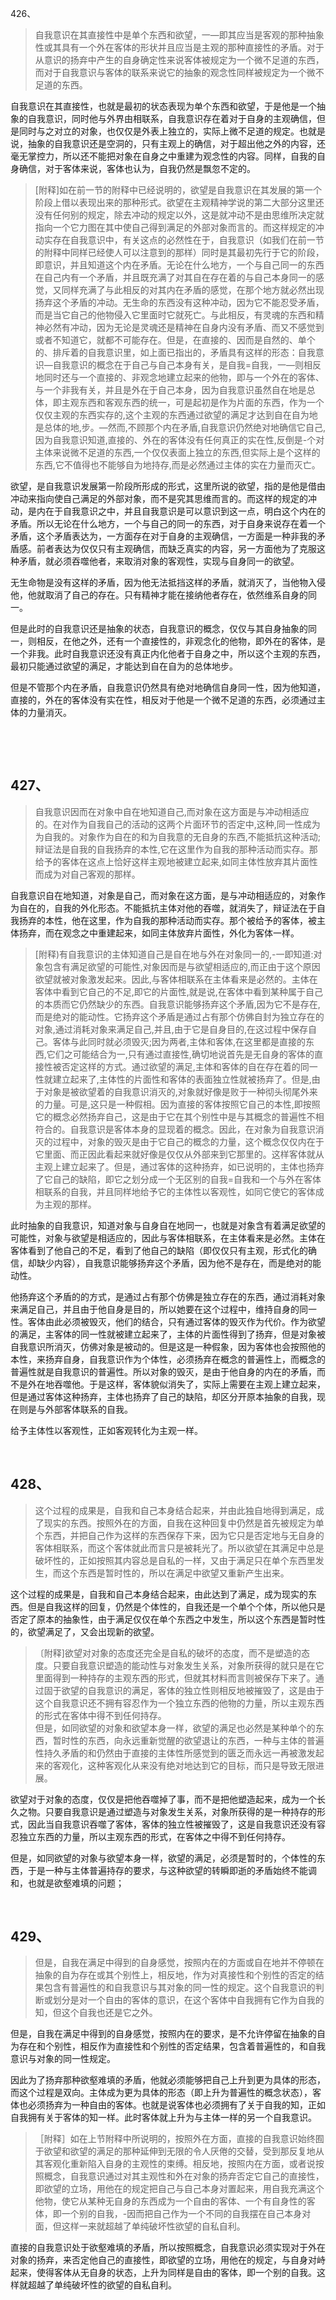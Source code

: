 <p data-pid="vO35KXcO">426、</p><blockquote data-pid="rl5uQqKR">自我意识在其直接性中是单个东西和欲望，一—即其应当是客观的那种抽象性或其具有一个外在客体的形状并且应当是主观的那种直接性的矛盾。对于从意识的扬弃中产生的自身确定性来说客体被规定为一个微不足道的东西，而对于自我意识与客体的联系来说它的抽象的观念性同样被规定为一个微不足道的东西。</blockquote><p data-pid="xPjwiKf1">自我意识在其直接性，也就是最初的状态表现为单个东西和欲望，于是他是一个抽象的自我意识，同时他与外界由相联系，自我意识存在着对于自身的主观确信，但是同时与之对立的对象，也仅仅是外表上独立的，实际上微不足道的规定。也就是说，抽象的自我意识还是空洞的，只有主观上的确信，对于超出他之外的内容，还毫无掌控力，所以还不能把对象在自身之中重建为观念性的内容。同样，自我的自身确信，对于客体来说，客体也认为，自我仍然是飘忽不定的。</p><blockquote data-pid="rHN1diBG">[附释]如在前一节的附释中已经说明的，欲望是自我意识在其发展的第一个阶段上借以表现出来的那种形式。欲望在主观精神学说的第二大部分这里还没有任何别的规定，除去冲动的规定以外，这是就冲动不是由思维所决定就指向一个它力图在其中使自己得到满足的外部对象而言的。而这样规定的冲动实存在自我意识中，有关这点的必然性在于，自我意识（如我们在前一节的附释中同样已经使人可以注意到的那样）同时是其最初先行于它的阶段，即意识，并且知道这个内在矛盾。无论在什么地方，一个与自己同一的东西在自己内有一个矛盾，并且既充满了对其自在存在着的与自己本身同一的感觉，又同样充满了与此相反的对其内在矛盾的感觉，在那个地方就必然出现扬弃这个矛盾的冲动。无生命的东西没有这种冲动，因为它不能忍受矛盾，而是当它自己的他物侵入它里面时它就死亡。与此相反，有灵魂的东西和精神必然有冲动，因为无论是灵魂还是精神在自身内没有矛盾、而又不感觉到或者不知道它，就都不可能存在。但是，在直接的、因而是自然的、单个的、排斥着的自我意识里，如上面已指出的，矛盾具有这样的形态：自我意识—自我意识的概念在于自己与自己本身有关，是自我=自我，一—则相反地同时还与一个直接的、非观念地建立起来的他物，即与一个外在的客体、与一个非我有关，并且是外在于自己本身，因为自我意识虽然自在地是总体，即主观东西和客观东西的统一，可是起初是作为片面的东西，作为一个仅仅主观的东西实存的,这个主观的东西通过欲望的满足才达到自在自为地是总体的地,步。—然而,不顾那个内在矛盾,自我意识仍然绝对地确信它自己,因为自我意识知道,直接的、外在的客体没有任何真正的实在性,反倒是-个对主体来说微不足道的东西,一个仅仅表面上独立的东西,但实际上是个这样的东西,它不值得也不能够自为地持存,而是必然通过主体的实在力量而灭亡。</blockquote><p data-pid="kxRcyK0M">欲望，是自我意识发展第一阶段所形成的形式，这里所说的欲望，指的是他是借由冲动来指向使自己满足的外部对象，而不是究其思维而言的。而这样的规定的冲动，是内在于自我意识之中，并且自我意识是可以意识到这一点，明白这个内在的矛盾。所以无论在什么地方，一个与自己的同一的东西，对于自身来说存在着一个矛盾，这个矛盾表达为，一方面存在对于自身的主观确信，一方面是一种非我的矛盾感。前者表达为仅仅只有主观确信，而缺乏真实的内容，另一方面他为了克服这种矛盾，就必须吞噬他者，来取消对象的客观性，实现与自身同一的欲望。</p><p data-pid="HZrJdYVD">无生命物是没有这样的矛盾，因为他无法抵挡这样的矛盾，就消灭了，当他物入侵他，他就取消了自己的存在。只有精神才能在接纳他者存在，依然维系自身的同一。</p><p data-pid="OsV0_bDh">但是此时的自我意识还是抽象的状态，自我意识的概念，仅仅与其自身抽象的同一，则相反，在他之外，还有一个直接性的，非观念化的他物，即外在的客体，是一个非我。此时自我意识还没有真正内化他者于自身之中，所以这个主观的东西，最初只能通过欲望的满足，才能达到自在自为的总体地步。</p><p data-pid="nBv4MIJy">但是不管那个内在矛盾，自我意识仍然具有绝对地确信自身同一性，因为他知道，直接的，外在的客体没有实在性，相反对于他是一个微不足道的东西，必须通过主体的力量消灭。</p><p><br></p><p><br></p><h2>427、</h2><blockquote data-pid="lXbN0mI-">自我意识因而在对象中自在地知道自己,而对象在这方面是与冲动相适应的。在对作为自我自己的活动的这两个片面环节的否定中,这种,同一性成为为自我的。对象作为自在的和为自我意的无自身的东西,不能抵抗这种活动;辩证法是自我的自我扬弃的本性,它在这里作为自我的那种活动而实存。那给予的客体在这点上恰好这样主观地被建立起来,如同主体性放弃其片面性而成为对自己客观的那样。</blockquote><p data-pid="ist58Xn0">自我意识自在地知道，对象是自己，而对象在这方面，是与冲动相适应的，对象作为自在的，自我的外化形态。不能抵抗主体对他的吞噬，就消失了，辩证法在于自我扬弃的本性，他在这里，作为自我的那种活动而实存。那个被给予的客体，被主体扬弃，而在观念之中重建起来，如同主体放弃片面性，外化为客体一样。</p><blockquote data-pid="F0D3TiB2">[附释)有自我意识的主体知道自己是自在地与外在对象同一的,-一即知道:对象包含有满足欲望的可能性,对象因而是与欲望相适应的,而正由于这个原因欲望就被对象激发起来。因此,与客体相联系在主体看来是必然的。主体在客体中看到它自己的不足,即它的片面性,就是说,在客体中看到某种属于自己的本质而它仍然缺少的东西。自我意识能够扬弃这个矛盾,因为它不是存在,而是绝对的能动性。它扬弃这个矛盾是通过占有那个仿佛自封为独立存在的对象,通过消耗对象来满足自己,并且,由于它是自身目的,在这过程中保存自己。客体与此同时就必须毁灭;因为两者,主体和客体,在这里都是直接的东西,它们之可能结合为一,只有通过直接性,确切地说首先是无自身的客体的直接性被否定这样的方式。通过欲望的满足,主体和客体的自在存在着的同一性就建立起来了,主体性的片面性和客体的表面独立性就被扬弃了。但是,由于对象是被欲望着的自我意识消灭的,对象就好像是败于一种彻头彻尾外来的力量。可是,这只是一种假相。因为直接的客体按照它自己的本性,即按照它的概念必然扬弃自己，这是由于它在其个别性中是与其概念的普遍性不相符合的。自我意识是客体本身的显现着的概念。因此，在对象为自我意识消灭的过程中，对象的毁灭是由于它自己的概念的力量，这个概念仅仅内在于它里面、而正因此看起来就好像是仅仅从外部来到它那里的。这样客体就从主观上建立起来了。但是，通过客体的这种扬弃，如已说明的，主体也扬弃了它自己的缺陷，即它之划分成一个无区别的自我=自我和一个与外在客体相联系的自我，并且同样地给予它的主体性以客观性，如同它使它的客体成为主观的那样。</blockquote><p data-pid="47q0G8zn">此时抽象的自我意识，知道对象与自身自在地同一，也就是对象含有着满足欲望的可能性，对象与欲望是相适应的，因此与客体相联系，在主体看来是必然。主体在客体看到了他自己的不足，看到了他自己的缺陷（即仅仅只有主观，形式化的确信，却缺少内容），自我意识能够扬弃这个矛盾，因为他不是存在，而是绝对的能动性。</p><p data-pid="v99fIQ8D">他扬弃这个矛盾的的方式，是通过占有那个仿佛是独立存在的东西，通过消耗对象来满足自己，并且由于他自身是目的，所以她要在这个过程中，维持自身的同一性。客体由此必须被毁灭，他们的结合，只有通过客体的毁灭作为代价。作为欲望的满足，主客体的同一性就被建立起来了，主体的片面性得到了扬弃，但是对象被自我意识所消灭，仿佛对象是被动的。但是这是一种假象，因为客体也会按照他的本性，来扬弃自身，自我意识作为个体性，必须扬弃在概念的普遍性上，而概念的普遍性就是自我意识的普遍性。所以对象的毁灭，是由于他自身的内在的矛盾，而不是外在地吞噬他。于是这样，客体貌似消失了，实际上需要在主观上建立起来，但是通过客体这种扬弃，主体也扬弃了自己的缺陷，却区分开原本抽象的自我，现在则是与外部客体联系的自我。</p><p data-pid="8O3C5pP4">给予主体性以客观性，正如客观转化为主观一样。</p><p><br></p><h2>428、</h2><blockquote data-pid="LZx6W8QO">这个过程的成果是，自我和自己本身结合起来，并由此独自地得到满足，成了现实的东西。按照外在的方面，自我在这种回复中仍然是首先被规定为单个东西，并把自己作为这样的东西保存下来，因为它只是否定地与无自身的客体相联系，而这个客体就此而言只是被耗光了。所以欲望在其满足中总是破坏性的，正如按照其内容总是自私的一样，又由于满足只在单个东西里发生，而这个东西是暂时性的，所以在满足中欲望又重新产生出来。</blockquote><p data-pid="OPsc9gLv">这个过程的成果是，自我和自己本身结合起来，由此达到了满足，成为现实的东西。但是自我这样的回复，仍然是个体性的，自我还是一个单个个体，所以他只是否定了原本的抽象性，由于满足仅仅在单个东西之中发生，所以这个东西是暂时性的，欲望满足了，又会出现新的欲望。</p><blockquote data-pid="o54l-6yU">〔附释]欲望对对象的态度还完全是自私的破坏的态度，而不是塑造的态度。只要自我意识塑造的能动性与对象发生关系，对象所获得的就只是在它里面得到一种持存的主观东西的形式，但就其材料而言则被保存下来了。通过固于欲望的自我意识的满足，客体的独立性则相反地被摧毁了，这是由于这个自我意识还不拥有容忍作为一个独立东西的他物的力量，所以主观东西的形式在客体中得不到任何持存。<br>但是，如同欲望的对象和欲望本身一样，欲望的满足也必然是某种单个的东西，暂时性的东西，向永远重新觉醒的欲望退让的东西，一种与主体的普遍性持久矛盾的和仍然由于直接的主体性所感觉到的匮乏而永远一再被激发起来的客观化，这种客观化从来没有绝对地达到它的目标，而只是导致无限进展。</blockquote><p data-pid="fhtvHUAU">欲望对于对象的态度，仅仅是把他吞噬掉了事，而不是把他塑造起来，成为一个长久之物。只要自我意识是通过塑造与对象发生关系，对象所获得的是一种持存的形式，因此当自我意识吞噬了客体，客体的独立性被摧毁了，这是自我意识还没有容忍独立东西的力量，所以主观东西的形式，在客体之中得不到任何持存。</p><p data-pid="HR1fHBRp">但是，如同欲望的对象与欲望本身一样，欲望的满足，必须是暂时的，个体性的东西，于是一种与主体普遍持存的要求，与这种欲望的转瞬即逝的矛盾始终不能调和，也就是欲壑难填的问题；</p><p><br></p><h2>429、</h2><blockquote data-pid="UfOBrmRN">但是，自我在满足中得到的自身感觉，按照内在的方面或自在地并不停顿在抽象的自为存在或其个别性上，相反地，作为对真接性和个别性的否定的结果包含有普遍性的和自我意识与其对象的同一性的规定。这个自我意识的判断或划分是对一个自由的客体的意识，在这个客体中自我拥有它作为自我的知，但这个自我也还是它之外。</blockquote><p data-pid="JUWuJTfE">但是，自我在满足中得到的自身感觉，按照内在的要求，是不允许停留在抽象的自为存在和个别性，相反作为直接性和个别性的否定结果，包含着普遍性的，和自我意识与对象的同一性规定。</p><p data-pid="IgaorgZK">因此为了扬弃那种欲壑难填的矛盾，他就必须能够把自己上升到更为具体的形态，而这个过程是双向。主体成为更为具体的形态（即上升为普遍性的概念状态），客体也必须扬弃为一种自由的客体。也就是说客体也必须拥有了关于自我的知，正如自我拥有关于客体的知一样。此时客体就上升为与主体一样的另一个自我意识。</p><blockquote data-pid="TBhtnqM8">［附释］如在上节附释中所说明的，按照外在方面，直接的自我意识始终囿于欲望和欲望的满足的那种延伸到无限的令人厌倦的交替，受到那反复地从其客观化重新陷入自身的主观性的束缚。相反地，按照内在方面，或者说按照概念，自我意识通过对其主观性和外在对象的扬弃否定它自己的直接性，即欲望的立场，用他在的规定把自己与自己本身对置起来，用自我充满这个他物，使它从某种无自身的东西成为一个自由的客体、一个有自身性的客体，即一个别的自我，-因而把自己作为一个不同的自我摆在自己本身对面，但这样一来就超越了单纯破坏性欲望的自私自利。</blockquote><p data-pid="JfHBzET0">直接的自我意识处于欲壑难填的矛盾，所以按照概念，自我意识必须实现对于外在对象的扬弃，来否定他自己的直接性，即欲望的立场，用他在的规定，与自身对峙起来，使得客体从无自身的状态，上升为同样是自由的客体，即一个别的自我。这样就超越了单纯破坏性的欲望的自私自利。</p><p></p><p></p><p></p>